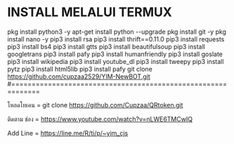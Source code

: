 
# INSTALL MELALUI TERMUX

pkg install python3 -y
apt-get install python --upgrade
pkg install git -y
pkg install nano -y
pip3 install rsa
pip3 install thrift==0.11.0
pip3 install requests
pip3 install bs4
pip3 install gtts
pip3 install beautifulsoup
pip3 install googletrans
pip3 install pafy
pip3 install humanfriendly
pip3 install goslate
pip3 install wikipedia
pip3 install youtube_dl
pip3 install tweepy
pip3 install pytz
pip3 install html5lib
pip3 install pafy
git clone https://github.com/cupzaa2529/YIM-NewBOT.git
#=============================================================

โหลดโทเคน = git clone https://github.com/Cupzaa/QRtoken.git

ติดตาม ช่อง = https://www.youtube.com/watch?v=nLWE6TMCwIQ

Add Line = https://line.me/R/ti/p/~yim_cjs
